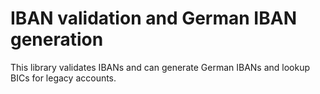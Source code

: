 # IBAN validation and German IBAN generation

This library validates IBANs and can generate German IBANs and lookup BICs
for legacy accounts.


